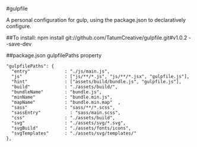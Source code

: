 #gulpfile

A personal configuration for gulp, using the package.json to declaratively configure.

##To install:
	npm install git://github.com/TatumCreative/gulpfile.git#v1.0.2 --save-dev

##package.json gulpfilePaths property

	"gulpfilePaths": {
	  "entry"             : "./js/main.js",
	  "js"                : ["js/**/*.js", "js/**/*.jsx", "gulpfile.js"],
	  "hint"              : ["assets/build/bundle.js", "gulpfile.js"],
	  "build"             : "./assets/build/",
	  "bundleName"        : "bundle.js",
	  "minName"           : "bundle.min.js",
	  "mapName"           : "bundle.min.map"  ,
	  "sass"              : "sass/**/*.scss",
	  "sassEntry"	        : "sass/main.scss",
	  "css"               : "./assets/build",
	  "svg"               : "./assets/svg/*.svg",
	  "svgBuild"          : "./assets/fonts/icons",
	  "svgTemplates"      : "./assets/svg/templates/"
	},
